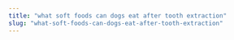```yaml
---
title: "what soft foods can dogs eat after tooth extraction"
slug: "what-soft-foods-can-dogs-eat-after-tooth-extraction"
---
```


